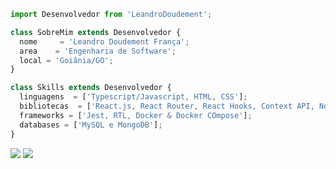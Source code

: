 ```js
import Desenvolvedor from 'LeandroDoudement';

class SobreMim extends Desenvolvedor {
  nome     = 'Leandro Doudement França';
  area    = 'Engenharia de Software';
  local = 'Goiânia/GO';
}

class Skills extends Desenvolvedor {
  linguagens  = ['Typescript/Javascript, HTML, CSS'];
  bibliotecas  = ['React.js, React Router, React Hooks, Context API, Node.js, Redux, Express, Sequelize, Mocha, Sinon, Chai'];
  frameworks = ['Jest, RTL, Docker & Docker COmpose'];
  databases = ['MySQL e MongoDB'];
}
```

<p align="left">

  <a href="https://mail.google.com/mail/u/?authuser=leandrodoudement@gmail.com" alt="Gmail">
  <img src="https://img.shields.io/badge/-Gmail-FF0000?style=flat-square&labelColor=FF0000&logo=gmail&logoColor=white&link=LINK-DO-SEU-EMAIL" /></a>

  <a href="https://www.linkedin.com/in/dev-leandrodoudement/" alt="Linkedin">
  <img src="https://img.shields.io/badge/-Linkedin-0e76a8?style=flat-square&logo=Linkedin&logoColor=white&link=LINK-DO-SEU-LINKEDIN" /></a>

</p>  

